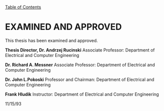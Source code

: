 [Table of Contents](https://github.com/JeffDeCola/my-masters-thesis#table-of-contents)

# EXAMINED AND APPROVED

This thesis has been examined and approved.

**Thesis Director, Dr. Andrzej Rucinski**
Associate Professor: Department of Electrical and Computer Engineering

**Dr. Richard A. Messner**
Associate Professor: Department of Electrical and Computer Engineering

**Dr. John L.Pokoski**
Professor and Chairman: Department of Electrical and Computer Engineering

**Frank Hludik**
Instructor: Department of Electrical and Computer Engineering

11/15/93
